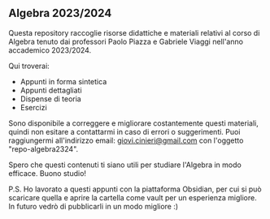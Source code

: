 ## Algebra 2023/2024
Questa repository raccoglie risorse didattiche e materiali relativi al corso di Algebra tenuto dai professori Paolo Piazza e Gabriele Viaggi nell'anno accademico 2023/2024.

Qui troverai:

- Appunti in forma sintetica
- Appunti dettagliati
- Dispense di teoria
- Esercizi

Sono disponibile a correggere e migliorare costantemente questi materiali, quindi non esitare a contattarmi in caso di errori o suggerimenti. Puoi raggiungermi all'indirizzo email: giovi.cinieri@gmail.com con l'oggetto "repo-algebra2324".

Spero che questi contenuti ti siano utili per studiare l'Algebra in modo efficace. Buono studio!

P.S. Ho lavorato a questi appunti con la piattaforma Obsidian, per cui si può scaricare quella e aprire la cartella come vault per un esperienza migliore. In futuro vedrò di pubblicarli in un modo migliore :)
